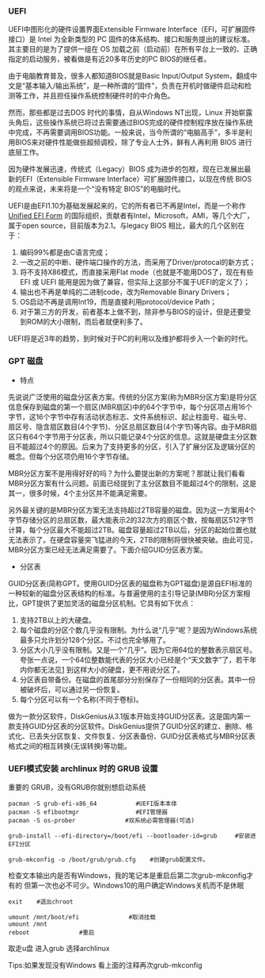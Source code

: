 ### UEFIUEFI中图形化的硬件设置界面Extensible Firmware Interface（EFI，可扩展固件接口）是 Intel 为全新类型的 PC 固件的体系结构、接口和服务提出的建议标准。其主要目的是为了提供一组在 OS 加载之前（启动前）在所有平台上一致的、正确指定的启动服务，被看做是有近20多年历史的PC BIOS的继任者。 由于电脑教育普及，很多人都知道BIOS就是Basic Input/Output System，翻成中文是“基本输入/输出系统”，是一种所谓的“固件”，负责在开机时做硬件启动和检测等工作，并且担任操作系统控制硬件时的中介角色。 然而，那些都是过去DOS 时代的事情，自从Windows NT出现，Linux 开始崭露头角后，这些操作系统已将过去需要通过BIOS完成的硬件控制程序放在操作系统中完成，不再需要调用BIOS功能。一般来说，当今所谓的“电脑高手”，多半是利用BIOS来对硬件性能做些超频调校，除了专业人士外，鲜有人再利用 BIOS 进行底层工作。 因为硬件发展迅速，传统式（Legacy）BIOS 成为进步的包袱，现在已发展出最新的EFI（Extensible Firmware Interface）可扩展固件接口，以现在传统 BIOS 的观点来说，未来将是一个“没有特定 BIOS”的电脑时代。 UEFI是由EFI1.10为基础发展起来的，它的所有者已不再是Intel，而是一个称作 [Unified EFI Form][1] 的国际组织，贡献者有Intel，Microsoft，AMI，等几个大厂，属于open source，目前版本为2.1。与legacy BIOS 相比，最大的几个区别在于： 1. 编码99%都是由C语言完成； 2. 一改之前的中断、硬件端口操作的方法，而采用了Driver/protocal的新方式； 3. 将不支持X86模式，而直接采用Flat mode（也就是不能用DOS了，现在有些 EFI 或 UEFI 能用是因为做了兼容，但实际上这部分不属于UEFI的定义了）； 4. 输出也不再是单纯的二进制code，改为Removable Binary Drivers； 5. OS启动不再是调用Int19，而是直接利用protocol/device Path； 6. 对于第三方的开发，前者基本上做不到，除非参与BIOS的设计，但是还要受到ROM的大小限制，而后者就便利多了。 UEFI将是近3年的趋势，到时候对于PC的利用以及维护都将步入一个新的时代。 ### GPT 磁盘+   特点先说说广泛使用的磁盘分区表方案。传统的分区方案(称为MBR分区方案)是将分区信息保存到磁盘的第一个扇区(MBR扇区)中的64个字节中，每个分区项占用16个字节，这16个字节中存有活动状态标志、文件系统标识、起止柱面号、磁头号、扇区号、隐含扇区数目(4个字节)、分区总扇区数目(4个字节)等内容。由于MBR扇区只有64个字节用于分区表，所以只能记录4个分区的信息。这就是硬盘主分区数目不能超过4个的原因。后来为了支持更多的分区，引入了扩展分区及逻辑分区的概念。但每个分区项仍用16个字节存储。MBR分区方案不是用得好好的吗？为什么要提出新的方案呢？那就让我们看看MBR分区方案有什么问题。前面已经提到了主分区数目不能超过4个的限制，这是其一，很多时候，4个主分区并不能满足需要。另外最关键的是MBR分区方案无法支持超过2TB容量的磁盘。因为这一方案用4个字节存储分区的总扇区数，最大能表示2的32次方的扇区个数，按每扇区512字节计算，每个分区最大不能超过2TB。磁盘容量超过2TB以后，分区的起始位置也就无法表示了。在硬盘容量突飞猛进的今天，2TB的限制将很快被突破。由此可见，MBR分区方案已经无法满足需要了。下面介绍GUID分区表方案。+   分区表GUID分区表(简称GPT。使用GUID分区表的磁盘称为GPT磁盘)是源自EFI标准的一种较新的磁盘分区表结构的标准。与普遍使用的主引导记录(MBR)分区方案相比，GPT提供了更加灵活的磁盘分区机制。它具有如下优点：1. 支持2TB以上的大硬盘。2. 每个磁盘的分区个数几乎没有限制。为什么说“几乎”呢？是因为Windows系统最多只允许划分128个分区。不过也完全够用了。3. 分区大小几乎没有限制。又是一个“几乎”。因为它用64位的整数表示扇区号。夸张一点说，一个64位整数能代表的分区大小已经是个“天文数字”了，若干年内你都无法见[1]  到这样大小的硬盘，更不用说分区了。4. 分区表自带备份。在磁盘的首尾部分分别保存了一份相同的分区表。其中一份被破坏后，可以通过另一份恢复。5. 每个分区可以有一个名称(不同于卷标)。做为一款分区软件，DiskGenius从3.1版本开始支持GUID分区表。这是国内第一款支持GUID分区表的分区软件。DiskGenius提供了GUID分区的建立、删除、格式化、已丢失分区恢复、文件恢复、分区表备份、GUID分区表格式与MBR分区表格式之间的相互转换(无误转换)等功能。### UEFI模式安装 archlinux 时的 GRUB 设置重要的 GRUB，没有GRUB你就别想启动系统	pacman -S grub-efi-x86_64           #UEFI版本本体	pacman -S efibootmgr                #EFI管理器	pacman -S os-prober              #双系统必需管理器(可选)	grub-install --efi-directory=/boot/efi --bootloader-id=grub 	#安装进EFI分区	grub-mkconfig -o /boot/grub/grub.cfg	#创建grub配置文件。	检查文本输出内是否有Windows，我的笔记本是重启后第二次grub-mkconfig才有的 但第一次也必不可少。Windows10的用户确定Windows关机而不是休眠	exit	#退出chroot	umount /mnt/boot/efi              #取消挂载	umount /mnt	reboot              #重启 取走u盘 进入grub 选择archlinux Tips:如果发现没有Windows 看上面的注释再次grub-mkconfig[1]: http://www.uefi.org "UEFI"